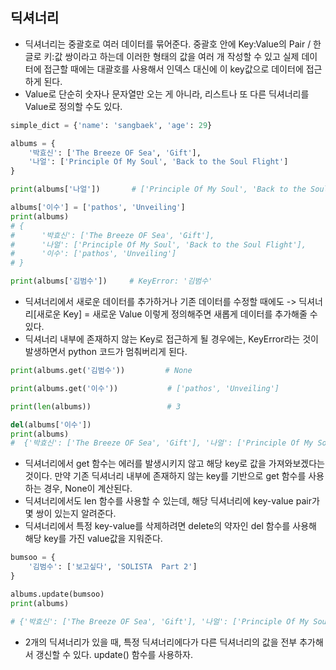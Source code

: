 ## 딕셔너리
- 딕셔너리는 중괄호로 여러 데이터를 묶어준다. 중괄호 안에 Key:Value의 Pair / 한글로 키:값 쌍이라고 하는데 이러한 형태의 값을 여러 개 작성할 수 있고 실제 데이터에 접근할 때에는 대괄호를 사용해서 인덱스 대신에 이 key값으로 데이터에 접근하게 된다.
- Value로 단순히 숫자나 문자열만 오는 게 아니라, 리스트나 또 다른 딕셔너리를 Value로 정의할 수도 있다.

```python
simple_dict = {'name': 'sangbaek', 'age': 29}

albums = {
    '박효신': ['The Breeze OF Sea', 'Gift'],
    '나얼': ['Principle Of My Soul', 'Back to the Soul Flight']
}

print(albums['나얼'])       # ['Principle Of My Soul', 'Back to the Soul Flight']

albums['이수'] = ['pathos', 'Unveiling']
print(albums)
# {
#      '박효신': ['The Breeze OF Sea', 'Gift'], 
#      '나얼': ['Principle Of My Soul', 'Back to the Soul Flight'], 
#      '이수': ['pathos', 'Unveiling']
# }

print(albums['김범수'])     # KeyError: '김범수'
```

- 딕셔너리에서 새로운 데이터를 추가하거나 기존 데이터를 수정할 때에도 -> 딕셔너리[새로운 Key] = 새로운 Value 이렇게 정의해주면 새롭게 데이터를 추가해줄 수 있다. 
- 딕셔너리 내부에 존재하지 않는 Key로 접근하게 될 경우에는, KeyError라는 것이 발생하면서 python 코드가 멈춰버리게 된다.  


```python
print(albums.get('김범수'))         # None

print(albums.get('이수'))           # ['pathos', 'Unveiling']

print(len(albums))                 # 3

del(albums['이수'])
print(albums)                      
#  {'박효신': ['The Breeze OF Sea', 'Gift'], '나얼': ['Principle Of My Soul', 'Back to the Soul Flight']}
```

- 딕셔너리에서 get 함수는 에러를 발생시키지 않고 해당 key로 값을 가져와보겠다는 것이다. 만약 기존 딕셔너리 내부에 존재하지 않는 key를 기반으로 get 함수를 사용하는 경우, None이 계산된다.
- 딕셔너리에서도 len 함수를 사용할 수 있는데, 해당 딕셔너리에 key-value pair가 몇 쌍이 있는지 알려준다.
- 딕셔너리에서 특정 key-value를 삭제하려면 delete의 약자인 del 함수를 사용해 해당 key를 가진 value값을 지워준다. 


```python
bumsoo = {
    '김범수': ['보고싶다', 'SOLISTA  Part 2']
}

albums.update(bumsoo)
print(albums)

# {'박효신': ['The Breeze OF Sea', 'Gift'], '나얼': ['Principle Of My Soul', 'Back to the Soul Flight'], '김범수': ['보고싶다', 'SOLISTA  Part 2']}
```

- 2개의 딕셔너리가 있을 때, 특정 딕셔너리에다가 다른 딕셔너리의 값을 전부 추가해서 갱신할 수 있다. update() 함수를 사용하자.
